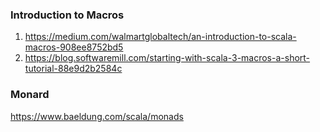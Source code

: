 ### Introduction to Macros ###

1. https://medium.com/walmartglobaltech/an-introduction-to-scala-macros-908ee8752bd5
2. https://blog.softwaremill.com/starting-with-scala-3-macros-a-short-tutorial-88e9d2b2584c

### Monard ###
https://www.baeldung.com/scala/monads
